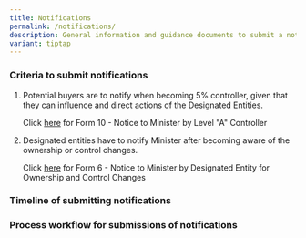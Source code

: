 ```yaml
---
title: Notifications
permalink: /notifications/
description: General information and guidance documents to submit a notification form.
variant: tiptap
---
```

<h3>Criteria to submit notifications</h3><ol data-tight="true" class="tight"><li><p>Potential buyers are to notify when becoming 5% controller, given that they can influence and direct actions of the Designated Entities. </p><p>Click <a href="/files/Notifications/10__Notice_to_Minister_by_Level_A_Controller_v2__ddd___wl_.pdf" rel="noopener noreferrer nofollow" target="_blank">here</a> for Form 10 - Notice to Minister by Level "A" Controller </p><p></p></li><li><p>Designated entities have to notify Minister after becoming aware of the ownership or control changes.  </p><p></p><p>Click <a href="/files/Notifications/6__Notice_to_Minister_by_Designated_Entity_for_OC_changes_v1__jh_.pdf" rel="noopener noreferrer nofollow" target="_blank">here</a> for Form 6 - Notice to Minister by Designated Entity for Ownership and Control Changes </p><p></p></li></ol><h3>Timeline of submitting notifications</h3><h3>Process workflow for submissions of notifications</h3><p></p><p></p>